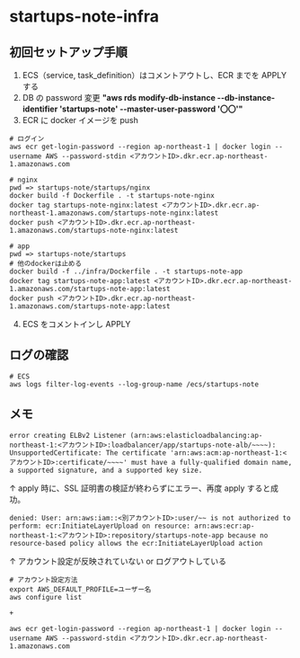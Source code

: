# startups-note-infra

## 初回セットアップ手順

1. ECS（service, task_definition）はコメントアウトし、ECR までを APPLY する
2. DB の password 変更
   **"aws rds modify-db-instance --db-instance-identifier 'startups-note' --master-user-password '〇〇'"**
3. ECR に docker イメージを push

```
# ログイン
aws ecr get-login-password --region ap-northeast-1 | docker login --username AWS --password-stdin <アカウントID>.dkr.ecr.ap-northeast-1.amazonaws.com

# nginx
pwd => startups-note/startups/nginx
docker build -f Dockerfile . -t startups-note-nginx
docker tag startups-note-nginx:latest <アカウントID>.dkr.ecr.ap-northeast-1.amazonaws.com/startups-note-nginx:latest
docker push <アカウントID>.dkr.ecr.ap-northeast-1.amazonaws.com/startups-note-nginx:latest

# app
pwd => startups-note/startups
# 他のdockerは止める
docker build -f ../infra/Dockerfile . -t startups-note-app
docker tag startups-note-app:latest <アカウントID>.dkr.ecr.ap-northeast-1.amazonaws.com/startups-note-app:latest
docker push <アカウントID>.dkr.ecr.ap-northeast-1.amazonaws.com/startups-note-app:latest
```

4. ECS をコメントインし APPLY

## ログの確認

```
# ECS
aws logs filter-log-events --log-group-name /ecs/startups-note
```

## メモ

```
error creating ELBv2 Listener (arn:aws:elasticloadbalancing:ap-northeast-1:<アカウントID>:loadbalancer/app/startups-note-alb/~~~~): UnsupportedCertificate: The certificate 'arn:aws:acm:ap-northeast-1:<アカウントID>:certificate/~~~~' must have a fully-qualified domain name, a supported signature, and a supported key size.
```

↑ apply 時に、SSL 証明書の検証が終わらずにエラー、再度 apply すると成功。

```
denied: User: arn:aws:iam::<別アカウントID>:user/~~ is not authorized to perform: ecr:InitiateLayerUpload on resource: arn:aws:ecr:ap-northeast-1:<アカウントID>:repository/startups-note-app because no resource-based policy allows the ecr:InitiateLayerUpload action
```

↑ アカウント設定が反映されていない or ログアウトしている

```
# アカウント設定方法
export AWS_DEFAULT_PROFILE=ユーザー名
aws configure list

+

aws ecr get-login-password --region ap-northeast-1 | docker login --username AWS --password-stdin <アカウントID>.dkr.ecr.ap-northeast-1.amazonaws.com
```
